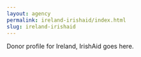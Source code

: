 ```yaml
---
layout: agency
permalink: ireland-irishaid/index.html
slug: ireland-irishaid
---
```


Donor profile for Ireland, IrishAid goes here.
